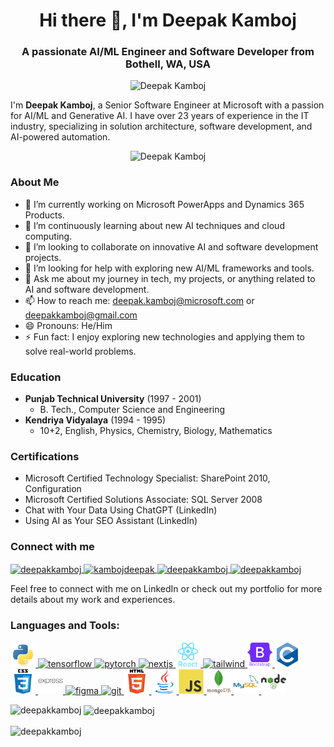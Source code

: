 <h1 align="center"> Hi there 👋, I'm Deepak Kamboj</h1>
<h3 align="center"> A passionate AI/ML Engineer and Software Developer from Bothell, WA, USA</h3>
<p align="center"><img  src="https://cdn.dribbble.com/users/1059583/screenshots/4171367/coding-freak.gif" alt="Deepak Kamboj" width="400"></p>

I'm **Deepak Kamboj**, a Senior Software Engineer at Microsoft with a passion for AI/ML and Generative AI. I have over 23 years of experience in the IT industry, specializing in solution architecture, software development, and AI-powered automation.

<p align="center"><img src="https://komarev.com/ghpvc/?username=deepakkamboj&label=Profile%20views&color=0e75b6&style=flat" alt="Deepak Kamboj" /> </p>

### About Me
- 🔭 I’m currently working on Microsoft PowerApps and Dynamics 365 Products.
- 🌱 I’m continuously learning about new AI techniques and cloud computing.
- 👯 I’m looking to collaborate on innovative AI and software development projects.
- 🤔 I’m looking for help with exploring new AI/ML frameworks and tools.
- 💬 Ask me about my journey in tech, my projects, or anything related to AI and software development.
- 📫 How to reach me: deepak.kamboj@microsoft.com or deepakkamboj@gmail.com
- 😄 Pronouns: He/Him
- ⚡ Fun fact: I enjoy exploring new technologies and applying them to solve real-world problems.

### Education
- **Punjab Technical University** (1997 - 2001)
  - B. Tech., Computer Science and Engineering
- **Kendriya Vidyalaya** (1994 - 1995)
  - 10+2, English, Physics, Chemistry, Biology, Mathematics

### Certifications
- Microsoft Certified Technology Specialist: SharePoint 2010, Configuration
- Microsoft Certified Solutions Associate: SQL Server 2008
- Chat with Your Data Using ChatGPT (LinkedIn)
- Using AI as Your SEO Assistant (LinkedIn)


### Connect with me
<p align="left">
  <a href="https://twitter.com/deepakkamboj" target="blank">
    <img align="center" src="https://cdn-icons-png.flaticon.com/128/733/733579.png" alt="deepakkamboj" height="40" width="40"/>
  </a>
  <a href="https://www.linkedin.com/in/kambojdeepak/" target="blank">
    <img align="center" src="https://cdn-icons-png.flaticon.com/128/174/174857.png" alt="kambojdeepak" height="40" width="40"/>
  </a>
  <a href="https://www.facebook.com/deepakkamboj" target="blank">
    <img align="center" src="https://cdn-icons-png.flaticon.com/128/733/733547.png" alt="deepakkamboj" height="40" width="40"/>
  </a>
  <a href="https://github.com/deepakkamboj" target="blank">
    <img align="center" src="https://cdn-icons-png.flaticon.com/128/733/733553.png" alt="deepakkamboj" height="40" width="40"/>
  </a>
</p>


Feel free to connect with me on LinkedIn or check out my portfolio for more details about my work and experiences.
### Languages and Tools:
<p align="left">
  <a href="https://www.python.org" target="_blank" rel="noreferrer">
    <img src="https://raw.githubusercontent.com/devicons/devicon/master/icons/python/python-original.svg" alt="python" width="40" height="40"/>
  </a>
  <a href="https://www.tensorflow.org" target="_blank" rel="noreferrer">
    <img src="https://www.vectorlogo.zone/logos/tensorflow/tensorflow-icon.svg" alt="tensorflow" width="40" height="40"/>
  </a>
  <a href="https://pytorch.org" target="_blank" rel="noreferrer">
    <img src="https://www.vectorlogo.zone/logos/pytorch/pytorch-icon.svg" alt="pytorch" width="40" height="40"/>
  </a>
  <a href="https://nextjs.org/" target="_blank" rel="noreferrer">
    <img src="https://cdn.worldvectorlogo.com/logos/nextjs-2.svg" alt="nextjs" width="40" height="40"/>
  </a>
  <a href="https://reactjs.org/" target="_blank" rel="noreferrer">
    <img src="https://raw.githubusercontent.com/devicons/devicon/master/icons/react/react-original-wordmark.svg" alt="react" width="40" height="40"/>
  </a>
  <a href="https://tailwindcss.com/" target="_blank" rel="noreferrer">
    <img src="https://www.vectorlogo.zone/logos/tailwindcss/tailwindcss-icon.svg" alt="tailwind" width="40" height="40"/>
  </a>
  <a href="https://getbootstrap.com" target="_blank" rel="noreferrer">
    <img src="https://raw.githubusercontent.com/devicons/devicon/master/icons/bootstrap/bootstrap-plain-wordmark.svg" alt="bootstrap" width="40" height="40"/>
  </a>
  <a href="https://www.cprogramming.com/" target="_blank" rel="noreferrer">
    <img src="https://raw.githubusercontent.com/devicons/devicon/master/icons/c/c-original.svg" alt="c" width="40" height="40"/>
  </a>
  <a href="https://www.w3schools.com/css/" target="_blank" rel="noreferrer">
    <img src="https://raw.githubusercontent.com/devicons/devicon/master/icons/css3/css3-original-wordmark.svg" alt="css3" width="40" height="40"/>
  </a>
  <a href="https://expressjs.com" target="_blank" rel="noreferrer">
    <img src="https://raw.githubusercontent.com/devicons/devicon/master/icons/express/express-original-wordmark.svg" alt="express" width="40" height="40"/>
  </a>
  <a href="https://www.figma.com/" target="_blank" rel="noreferrer">
    <img src="https://www.vectorlogo.zone/logos/figma/figma-icon.svg" alt="figma" width="40" height="40"/>
  </a>
  <a href="https://git-scm.com/" target="_blank" rel="noreferrer">
    <img src="https://www.vectorlogo.zone/logos/git-scm/git-scm-icon.svg" alt="git" width="40" height="40"/>
  </a>
  <a href="https://www.w3.org/html/" target="_blank" rel="noreferrer">
    <img src="https://raw.githubusercontent.com/devicons/devicon/master/icons/html5/html5-original-wordmark.svg" alt="html5" width="40" height="40"/>
  </a>
  <a href="https://www.java.com" target="_blank" rel="noreferrer">
    <img src="https://raw.githubusercontent.com/devicons/devicon/master/icons/java/java-original.svg" alt="java" width="40" height="40"/>
  </a>
  <a href="https://developer.mozilla.org/en-US/docs/Web/JavaScript" target="_blank" rel="noreferrer">
    <img src="https://raw.githubusercontent.com/devicons/devicon/master/icons/javascript/javascript-original.svg" alt="javascript" width="40" height="40"/>
  </a>
  <a href="https://www.mongodb.com/" target="_blank" rel="noreferrer">
    <img src="https://raw.githubusercontent.com/devicons/devicon/master/icons/mongodb/mongodb-original-wordmark.svg" alt="mongodb" width="40" height="40"/>
  </a>
  <a href="https://www.mysql.com/" target="_blank" rel="noreferrer">
    <img src="https://raw.githubusercontent.com/devicons/devicon/master/icons/mysql/mysql-original-wordmark.svg" alt="mysql" width="40" height="40"/>
  </a>
  <a href="https://nodejs.org" target="_blank" rel="noreferrer">
    <img src="https://raw.githubusercontent.com/devicons/devicon/master/icons/nodejs/nodejs-original-wordmark.svg" alt="nodejs" width="40" height="40"/>
  </a>
</p>

<p><img align="left" src="https://github-readme-stats.vercel.app/api/top-langs?username=deepakkamboj&show_icons=true&locale=en&layout=compact" alt="deepakkamboj" /></p>

<p> <img align="center" src="https://github-readme-stats.vercel.app/api?username=deepakkamboj&show_icons=true&locale=en" alt="deepakkamboj" /></p>

<p><img align="center" src="https://github-readme-streak-stats.herokuapp.com/?user=deepakkamboj&" alt="deepakkamboj" /></p>

